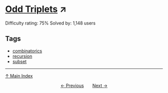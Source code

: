 # [Odd Triplets](https://projecteuler.net/problem=242) ↗️

Difficulty rating: 75%
Solved by: 1,148 users
## Tags

- [combinatorics](../tags/combinatorics.md)
- [recursion](../tags/recursion.md)
- [subset](../tags/subset.md)



---

[↑ Main Index](../README.md)


<div align=center><a href='241.md'>← Previous</a> &nbsp;&nbsp; &nbsp;&nbsp;  <a href='243.md'>Next →</a></div>
